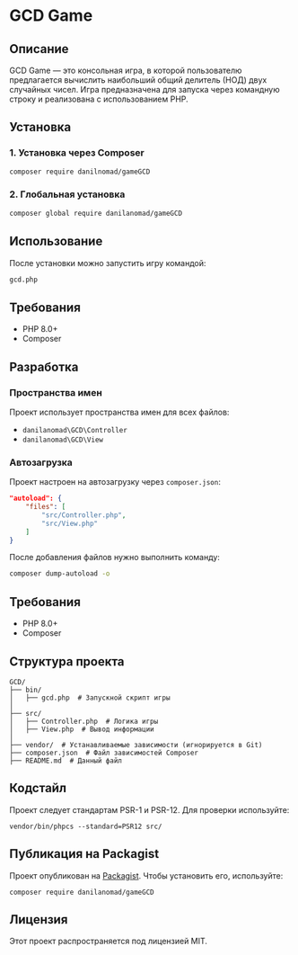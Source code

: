 # GCD Game

## Описание
GCD Game — это консольная игра, в которой пользователю предлагается вычислить наибольший общий делитель (НОД) двух случайных чисел. Игра предназначена для запуска через командную строку и реализована с использованием PHP.

## Установка

### 1. Установка через Composer
```sh
composer require danilnomad/gameGCD
```

### 2. Глобальная установка
```sh
composer global require danilanomad/gameGCD
```

## Использование
После установки можно запустить игру командой:
```sh
gcd.php
```

## Требования
- PHP 8.0+
- Composer

## Разработка
### Пространства имен
Проект использует пространства имен для всех файлов:
- `danilanomad\GCD\Controller`
- `danilanomad\GCD\View`

### Автозагрузка
Проект настроен на автозагрузку через `composer.json`:
```json
"autoload": {
    "files": [
        "src/Controller.php",
        "src/View.php"
    ]
}
```
После добавления файлов нужно выполнить команду:
```sh
composer dump-autoload -o
```
## Требования
- PHP 8.0+
- Composer

## Структура проекта
```
GCD/
├── bin/
│   ├── gcd.php  # Запускной скрипт игры
│
├── src/
│   ├── Controller.php  # Логика игры
│   ├── View.php  # Вывод информации
│
├── vendor/  # Устанавливаемые зависимости (игнорируется в Git)
├── composer.json  # Файл зависимостей Composer
├── README.md  # Данный файл
```
## Кодстайл
Проект следует стандартам PSR-1 и PSR-12. Для проверки используйте:
```
vendor/bin/phpcs --standard=PSR12 src/
```

## Публикация на Packagist
Проект опубликован на [Packagist](https://packagist.org/packages/danilanomad/gameGCD). Чтобы установить его, используйте:
```
composer require danilanomad/gameGCD
```

## Лицензия
Этот проект распространяется под лицензией MIT.

